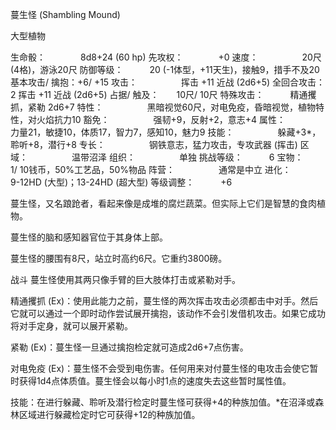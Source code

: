 蔓生怪 (Shambling Mound)

大型植物

生命骰：　　　　8d8+24 (60 hp)
先攻权：　　　　+0
速度：　　　　　20尺 (4格)，游泳20尺
防御等级：　　　20 (-1体型，+11天生)，接触9，措手不及20
基本攻击/ 擒抱：+6/ +15
攻击：　　　　　挥击 +11 近战 (2d6+5)
全回合攻击：　　2 挥击 +11 近战 (2d6+5)
占据/ 触及：　　10尺/ 10尺
特殊攻击：　　　精通攫抓，紧勒 2d6+7
特性：　　　　　黑暗视觉60尺，对电免疫，昏暗视觉，植物特性，对火焰抗力10
豁免：　　　　　强韧+9，反射+2，意志+4
属性：　　　　　力量21，敏捷10，体质17，智力7，感知10，魅力9
技能：　　　　　躲藏+3*，聆听+8，潜行+8
专长：　　　　　钢铁意志，猛力攻击，专攻武器 (挥击)
区域：　　　　　温带沼泽
组织：　　　　　单独
挑战等级：　　　6
宝物：　　　　　1/ 10钱币，50%工艺品，50%物品
阵营：　　　　　通常是中立
进化：　　　　　9-12HD (大型)；13-24HD (超大型)
等级调整：　　　+6

蔓生怪，又名踉跄者，看起来像是成堆的腐烂蔬菜。但实际上它们是智慧的食肉植物。

蔓生怪的脑和感知器官位于其身体上部。

蔓生怪的腰围有8尺，站立时高约6尺。它重约3800磅。

战斗
蔓生怪使用其两只像手臂的巨大肢体打击或紧勒对手。

精通攫抓 (Ex)：使用此能力之前，蔓生怪的两次挥击攻击必须都击中对手。然后它就可以通过一个即时动作尝试展开擒抱，该动作不会引发借机攻击。如果它成功将对手定身，就可以展开紧勒。

紧勒 (Ex)：蔓生怪一旦通过擒抱检定就可造成2d6+7点伤害。

对电免疫 (Ex)：蔓生怪不会受到电伤害。任何用来对付蔓生怪的电攻击会使它暂时获得1d4点体质值。蔓生怪会以每小时1点的速度失去这些暂时属性值。

技能：在进行躲藏、聆听及潜行检定时蔓生怪可获得+4的种族加值。*在沼泽或森林区域进行躲藏检定时它可获得+12的种族加值。 
